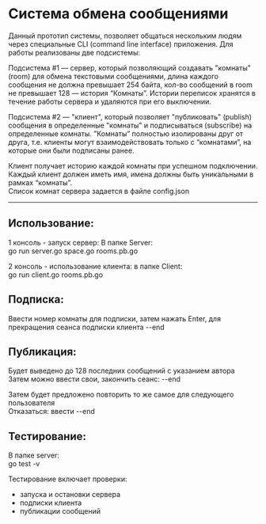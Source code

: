 
# Система обмена сообщениями  
Данный прототип системы, позволяет общаться нескольким людям через специальные CLI (command line interface) приложения. Для работы реализованы две подсистемы:  
  
Подсистема #1 — сервер, который позволяющий создавать "комнаты" (room) для обмена текстовыми сообщениями, длина каждого сообщения не должна превышает 254 байта, кол-во сообщений в room не превышает 128 — история “Комнаты”. Истории переписок хранятся в течение работы сервера и удаляются при его выключении.  
  
Подсистема #2 — "клиент", который позволяет "публиковать" (publish) сообщения в определенные "комнаты" и  подписываться (subscribe) на определенные комнаты. ”Комнаты” полностью изолированы друг от друга, т.е. клиенты могут взаимодействовать только с “комнатами”, на которые они были подписаны ранее.  

Клиент получает историю каждой комнаты при успешном подключении. Каждый клиент должен иметь имя, имена должны быть уникальными в рамках “комнаты”.  
Список комнат сервера задается в файле config.json  
***
## Использование:
1 консоль - запуск сервер: В папке Server:  
go run server.go space.go rooms.pb.go  

2 консоль - использование клиента: в папке Client:  
go run client.go rooms.pb.go  

## Подписка:
Ввести номер комнаты для подписки, затем нажать Enter, для прекращения сеанса подписки клиента --end

## Публикация:
Будет выведено до 128 последних сообщений с указанием автора  
Затем можно ввести свои, закончить сеанс: --end  

Затем будет предложено повторить то же самое для следующего пользователя  
Отказаться: ввести --end  

## Тестирование:
В папке server:  
go test -v  

Тестирование включает проверки:
- запуска и остановки сервера  
- подписки клиента  
- публикации сообщений 